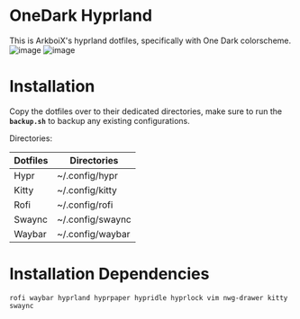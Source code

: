 # OneDark Hyprland


This is ArkboiX's hyprland dotfiles, specifically with One Dark colorscheme.
![image](https://github.com/user-attachments/assets/c8e7bec7-aa24-4ccd-82a1-f81a3974f098)
![image](https://github.com/user-attachments/assets/d1fe965e-a39e-4d6a-a79f-69588c9b6a4b)

# Installation

Copy the dotfiles over to their dedicated directories, make sure to run the **`backup.sh`** to backup any existing configurations.

Directories:

| Dotfiles      | Directories      |
| ------------- | -----------------|
| Hypr          | ~/.config/hypr   |
| Kitty         | ~/.config/kitty  |
| Rofi          | ~/.config/rofi   |
| Swaync        | ~/.config/swaync |
| Waybar        | ~/.config/waybar |


# Installation Dependencies

`
rofi
waybar
hyprland
hyprpaper
hypridle
hyprlock
vim
nwg-drawer
kitty
swaync
`
